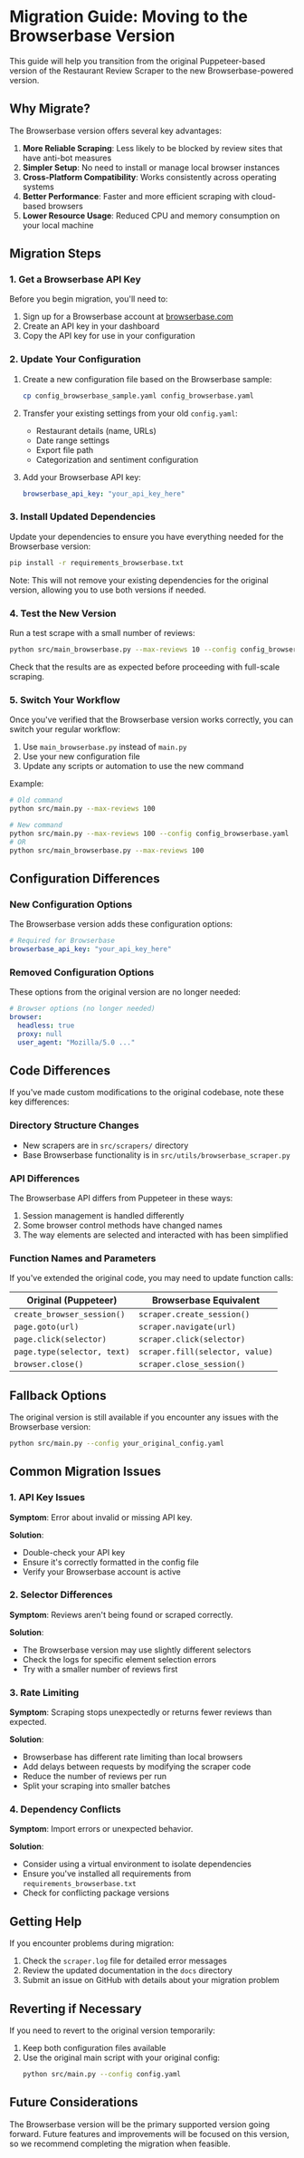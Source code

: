 # Migration Guide: Moving to the Browserbase Version

This guide will help you transition from the original Puppeteer-based version of the Restaurant Review Scraper to the new Browserbase-powered version.

## Why Migrate?

The Browserbase version offers several key advantages:

1. **More Reliable Scraping**: Less likely to be blocked by review sites that have anti-bot measures
2. **Simpler Setup**: No need to install or manage local browser instances
3. **Cross-Platform Compatibility**: Works consistently across operating systems
4. **Better Performance**: Faster and more efficient scraping with cloud-based browsers
5. **Lower Resource Usage**: Reduced CPU and memory consumption on your local machine

## Migration Steps

### 1. Get a Browserbase API Key

Before you begin migration, you'll need to:

1. Sign up for a Browserbase account at [browserbase.com](https://browserbase.com)
2. Create an API key in your dashboard
3. Copy the API key for use in your configuration

### 2. Update Your Configuration

1. Create a new configuration file based on the Browserbase sample:
   ```bash
   cp config_browserbase_sample.yaml config_browserbase.yaml
   ```

2. Transfer your existing settings from your old `config.yaml`:
   - Restaurant details (name, URLs)
   - Date range settings
   - Export file path
   - Categorization and sentiment configuration

3. Add your Browserbase API key:
   ```yaml
   browserbase_api_key: "your_api_key_here"
   ```

### 3. Install Updated Dependencies

Update your dependencies to ensure you have everything needed for the Browserbase version:

```bash
pip install -r requirements_browserbase.txt
```

Note: This will not remove your existing dependencies for the original version, allowing you to use both versions if needed.

### 4. Test the New Version

Run a test scrape with a small number of reviews:

```bash
python src/main_browserbase.py --max-reviews 10 --config config_browserbase.yaml
```

Check that the results are as expected before proceeding with full-scale scraping.

### 5. Switch Your Workflow

Once you've verified that the Browserbase version works correctly, you can switch your regular workflow:

1. Use `main_browserbase.py` instead of `main.py`
2. Use your new configuration file
3. Update any scripts or automation to use the new command

Example:
```bash
# Old command
python src/main.py --max-reviews 100

# New command
python src/main.py --max-reviews 100 --config config_browserbase.yaml
# OR
python src/main_browserbase.py --max-reviews 100
```

## Configuration Differences

### New Configuration Options

The Browserbase version adds these configuration options:

```yaml
# Required for Browserbase
browserbase_api_key: "your_api_key_here"
```

### Removed Configuration Options

These options from the original version are no longer needed:

```yaml
# Browser options (no longer needed)
browser:
  headless: true
  proxy: null
  user_agent: "Mozilla/5.0 ..."
```

## Code Differences

If you've made custom modifications to the original codebase, note these key differences:

### Directory Structure Changes

- New scrapers are in `src/scrapers/` directory
- Base Browserbase functionality is in `src/utils/browserbase_scraper.py`

### API Differences

The Browserbase API differs from Puppeteer in these ways:

1. Session management is handled differently
2. Some browser control methods have changed names
3. The way elements are selected and interacted with has been simplified

### Function Names and Parameters

If you've extended the original code, you may need to update function calls:

| Original (Puppeteer) | Browserbase Equivalent |
|----------------------|------------------------|
| `create_browser_session()` | `scraper.create_session()` |
| `page.goto(url)` | `scraper.navigate(url)` |
| `page.click(selector)` | `scraper.click(selector)` |
| `page.type(selector, text)` | `scraper.fill(selector, value)` |
| `browser.close()` | `scraper.close_session()` |

## Fallback Options

The original version is still available if you encounter any issues with the Browserbase version:

```bash
python src/main.py --config your_original_config.yaml
```

## Common Migration Issues

### 1. API Key Issues

**Symptom**: Error about invalid or missing API key.

**Solution**: 
- Double-check your API key
- Ensure it's correctly formatted in the config file
- Verify your Browserbase account is active

### 2. Selector Differences

**Symptom**: Reviews aren't being found or scraped correctly.

**Solution**:
- The Browserbase version may use slightly different selectors
- Check the logs for specific element selection errors
- Try with a smaller number of reviews first

### 3. Rate Limiting

**Symptom**: Scraping stops unexpectedly or returns fewer reviews than expected.

**Solution**:
- Browserbase has different rate limiting than local browsers
- Add delays between requests by modifying the scraper code
- Reduce the number of reviews per run
- Split your scraping into smaller batches

### 4. Dependency Conflicts

**Symptom**: Import errors or unexpected behavior.

**Solution**:
- Consider using a virtual environment to isolate dependencies
- Ensure you've installed all requirements from `requirements_browserbase.txt`
- Check for conflicting package versions

## Getting Help

If you encounter problems during migration:

1. Check the `scraper.log` file for detailed error messages
2. Review the updated documentation in the `docs` directory
3. Submit an issue on GitHub with details about your migration problem

## Reverting if Necessary

If you need to revert to the original version temporarily:

1. Keep both configuration files available
2. Use the original main script with your original config:
   ```bash
   python src/main.py --config config.yaml
   ```

## Future Considerations

The Browserbase version will be the primary supported version going forward. Future features and improvements will be focused on this version, so we recommend completing the migration when feasible.
